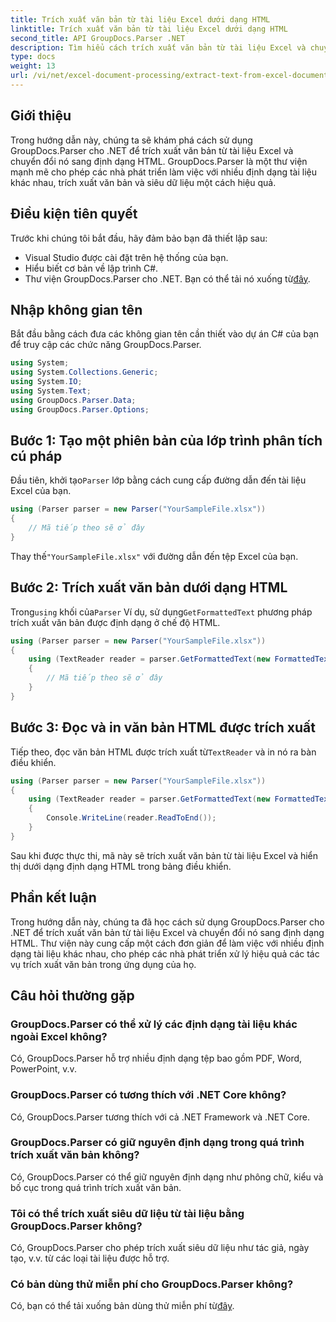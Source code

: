 ```yaml
---
title: Trích xuất văn bản từ tài liệu Excel dưới dạng HTML
linktitle: Trích xuất văn bản từ tài liệu Excel dưới dạng HTML
second_title: API GroupDocs.Parser .NET
description: Tìm hiểu cách trích xuất văn bản từ tài liệu Excel và chuyển đổi nó thành HTML bằng GroupDocs.Parser cho .NET.
type: docs
weight: 13
url: /vi/net/excel-document-processing/extract-text-from-excel-document-as-html/
---
```

## Giới thiệu
Trong hướng dẫn này, chúng ta sẽ khám phá cách sử dụng GroupDocs.Parser cho .NET để trích xuất văn bản từ tài liệu Excel và chuyển đổi nó sang định dạng HTML. GroupDocs.Parser là một thư viện mạnh mẽ cho phép các nhà phát triển làm việc với nhiều định dạng tài liệu khác nhau, trích xuất văn bản và siêu dữ liệu một cách hiệu quả.
## Điều kiện tiên quyết
Trước khi chúng tôi bắt đầu, hãy đảm bảo bạn đã thiết lập sau:
- Visual Studio được cài đặt trên hệ thống của bạn.
- Hiểu biết cơ bản về lập trình C#.
-  Thư viện GroupDocs.Parser cho .NET. Bạn có thể tải nó xuống từ[đây](https://releases.groupdocs.com/parser/net/).
## Nhập không gian tên
Bắt đầu bằng cách đưa các không gian tên cần thiết vào dự án C# của bạn để truy cập các chức năng GroupDocs.Parser.
```csharp
using System;
using System.Collections.Generic;
using System.IO;
using System.Text;
using GroupDocs.Parser.Data;
using GroupDocs.Parser.Options;
```
## Bước 1: Tạo một phiên bản của lớp trình phân tích cú pháp
 Đầu tiên, khởi tạo`Parser` lớp bằng cách cung cấp đường dẫn đến tài liệu Excel của bạn.
```csharp
using (Parser parser = new Parser("YourSampleFile.xlsx"))
{
    // Mã tiếp theo sẽ ở đây
}
```
 Thay thế`"YourSampleFile.xlsx"` với đường dẫn đến tệp Excel của bạn.
## Bước 2: Trích xuất văn bản dưới dạng HTML
 Trong`using` khối của`Parser` Ví dụ, sử dụng`GetFormattedText` phương pháp trích xuất văn bản được định dạng ở chế độ HTML.
```csharp
using (Parser parser = new Parser("YourSampleFile.xlsx"))
{
    using (TextReader reader = parser.GetFormattedText(new FormattedTextOptions(FormattedTextMode.Html)))
    {
        // Mã tiếp theo sẽ ở đây
    }
}
```
## Bước 3: Đọc và in văn bản HTML được trích xuất
 Tiếp theo, đọc văn bản HTML được trích xuất từ`TextReader` và in nó ra bàn điều khiển.
```csharp
using (Parser parser = new Parser("YourSampleFile.xlsx"))
{
    using (TextReader reader = parser.GetFormattedText(new FormattedTextOptions(FormattedTextMode.Html)))
    {
        Console.WriteLine(reader.ReadToEnd());
    }
}
```
Sau khi được thực thi, mã này sẽ trích xuất văn bản từ tài liệu Excel và hiển thị dưới dạng định dạng HTML trong bảng điều khiển.
## Phần kết luận
Trong hướng dẫn này, chúng ta đã học cách sử dụng GroupDocs.Parser cho .NET để trích xuất văn bản từ tài liệu Excel và chuyển đổi nó sang định dạng HTML. Thư viện này cung cấp một cách đơn giản để làm việc với nhiều định dạng tài liệu khác nhau, cho phép các nhà phát triển xử lý hiệu quả các tác vụ trích xuất văn bản trong ứng dụng của họ.

## Câu hỏi thường gặp
### GroupDocs.Parser có thể xử lý các định dạng tài liệu khác ngoài Excel không?
Có, GroupDocs.Parser hỗ trợ nhiều định dạng tệp bao gồm PDF, Word, PowerPoint, v.v.
### GroupDocs.Parser có tương thích với .NET Core không?
Có, GroupDocs.Parser tương thích với cả .NET Framework và .NET Core.
### GroupDocs.Parser có giữ nguyên định dạng trong quá trình trích xuất văn bản không?
Có, GroupDocs.Parser có thể giữ nguyên định dạng như phông chữ, kiểu và bố cục trong quá trình trích xuất văn bản.
### Tôi có thể trích xuất siêu dữ liệu từ tài liệu bằng GroupDocs.Parser không?
Có, GroupDocs.Parser cho phép trích xuất siêu dữ liệu như tác giả, ngày tạo, v.v. từ các loại tài liệu được hỗ trợ.
### Có bản dùng thử miễn phí cho GroupDocs.Parser không?
 Có, bạn có thể tải xuống bản dùng thử miễn phí từ[đây](https://releases.groupdocs.com/).